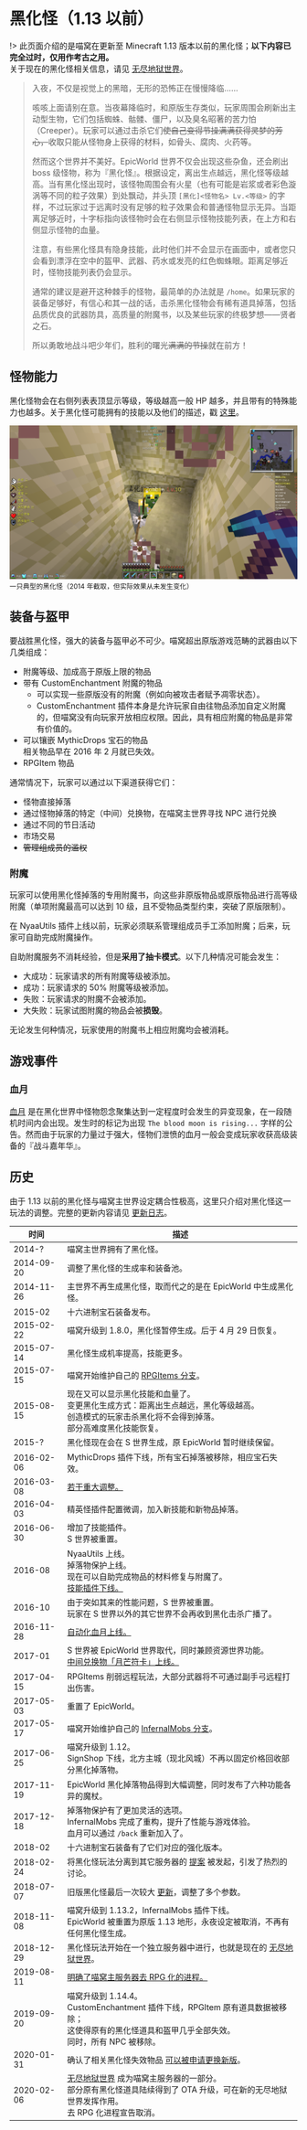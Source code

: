 # 黑化怪（1.13 以前）

!> 此页面介绍的是喵窝在更新至 Minecraft 1.13 版本以前的黑化怪；**以下内容已完全过时，仅用作考古之用。**  
关于现在的黑化怪相关信息，请见 [无尽地狱世界](inf/index)。

> 入夜，不仅是视觉上的黑暗，无形的恐怖正在慢慢降临……
>
> 咳咳上面请别在意。当夜幕降临时，和原版生存类似，玩家周围会刷新出主动型生物，它们包括蜘蛛、骷髅、僵尸，以及臭名昭著的苦力怕（Creeper）。玩家可以通过击杀它们~~使自己变得节操满满获得灵梦的芳心，~~收取只能从怪物身上获得的材料，如骨头、腐肉、火药等。
>
> 然而这个世界并不美好。EpicWorld 世界不仅会出现这些杂鱼，还会刷出 boss 级怪物，称为『黑化怪』。根据设定，离出生点越远，黑化怪等级越高。当有黑化怪出现时，该怪物周围会有火星（也有可能是岩浆或者彩色漩涡等不同的粒子效果）到处飘动，并头顶 `[黑化]<怪物名> Lv.<等级>` 的字样，不过玩家过于远离时没有足够的粒子效果会和普通怪物显示无异。当距离足够近时，十字标指向该怪物时会在右侧显示怪物技能列表，在上方和右侧显示怪物的血量。
>
> 注意，有些黑化怪具有隐身技能，此时他们并不会显示在画面中，或者您只会看到漂浮在空中的盔甲、武器、药水或发亮的红色蜘蛛眼。距离足够近时，怪物技能列表仍会显示。
>
> 通常的建议是避开这种棘手的怪物，最简单的办法就是 `/home`。如果玩家的装备足够好，有信心和其一战的话，击杀黑化怪物会有稀有道具掉落，包括品质优良的武器防具，高质量的附魔书，以及某些玩家的终极梦想——贤者之石。
>
> 所以勇敢地战斗吧少年们，胜利的曙光~~满满的节操~~就在前方！

## 怪物能力

黑化怪物会在右侧列表表顶显示等级，等级越高一般 HP 越多，并且带有的特殊能力也越多。关于黑化怪可能拥有的技能以及他们的描述，戳 [这里](https://web.archive.org/web/20170704172109/https://wiki.nyaa.cat/%E7%8E%A9%E5%AE%B6%E7%A9%BA%E9%97%B4:%E9%99%A4%E9%AD%94)。

![一只典型的黑化怪](../../assets/images/history/infernal-mobs/enemy-example.png)
<small>一只典型的黑化怪（2014 年截取，但实际效果从未发生变化）</small>

## 装备与盔甲

要战胜黑化怪，强大的装备与盔甲必不可少。喵窝超出原版游戏范畴的武器由以下几类组成：

* 附魔等级、加成高于原版上限的物品
* 带有 CustomEnchantment 附魔的物品
  - 可以实现一些原版没有的附魔（例如向被攻击者赋予凋零状态）。
  - CustomEnchantment 插件本身是允许玩家自由往物品添加自定义附魔的，但喵窝没有向玩家开放相应权限。因此，具有相应附魔的物品是非常有价值的。
* 可以镶嵌 MythicDrops 宝石的物品  
相关物品早在 2016 年 2 月就已失效。
* RPGItem 物品

通常情况下，玩家可以通过以下渠道获得它们：

* 怪物直接掉落
* 通过怪物掉落的特定（中间）兑换物，在喵窝主世界寻找 NPC 进行兑换
* 通过不同的节日活动
* 市场交易
* ~~管理组成员的滥权~~

### 附魔

玩家可以使用黑化怪掉落的专用附魔书，向这些非原版物品或原版物品进行高等级附魔（单项附魔最高可以达到 10 级，且不受物品类型约束，突破了原版限制）。

在 NyaaUtils 插件上线以前，玩家必须联系管理组成员手工添加附魔；后来，玩家可自助完成附魔操作。

自助附魔服务不消耗经验，但是**采用了抽卡模式**。以下几种情况可能会发生：

* 大成功：玩家请求的所有附魔等级被添加。
* 成功：玩家请求的 50% 附魔等级被添加。
* 失败：玩家请求的附魔不会被添加。
* 大失败：玩家试图附魔的物品会被**损毁**。

无论发生何种情况，玩家使用的附魔书上相应附魔均会被消耗。

## 游戏事件

### 血月

[血月](https://web.archive.org/web/20170704144800/https://wiki.nyaa.cat/%E7%8E%A9%E5%AE%B6%E7%A9%BA%E9%97%B4:%E6%94%BB%E7%95%A5:%E8%A1%80%E6%9C%88) 是在黑化世界中怪物怨念聚集达到一定程度时会发生的异变现象，在一段随机时间内会出现。发生时的标记为出现 `The blood moon is rising...` 字样的公告。然而由于玩家的力量过于强大，怪物们泄愤的血月一般会变成玩家收获高级装备的『战斗嘉年华』。

## 历史

由于 1.13 以前的黑化怪与喵窝主世界设定耦合性极高，这里只介绍对黑化怪这一玩法的调整。完整的更新内容请见 [更新日志](/changelog)。

| 时间 | 描述 |
| - | - |
| 2014-? | 喵窝主世界拥有了黑化怪。 |
| 2014-09-20 | 调整了黑化怪的生成率和装备池。 |
| 2014-11-26 | 主世界不再生成黑化怪，取而代之的是在 EpicWorld 中生成黑化怪。 |
| 2015-02 | 十六进制宝石装备发布。 |
| 2015-02-22 | 喵窝升级到 1.8.0，黑化怪暂停生成。后于 4 月 29 日恢复。 |
| 2015-07-14 | 黑化怪生成机率提高，技能更多。 |
| 2015-07-15 | 喵窝开始维护自己的 [RPGItems 分支](https://github.com/NyaaCat/RPGItems-reloaded)。 |
| 2015-08-15 | 现在又可以显示黑化技能和血量了。<br>变更黑化生成方式：距离出生点越远，黑化等级越高。<br>创造模式的玩家击杀黑化将不会得到掉落。<br>部分高难度黑化技能恢复。 |
| 2015-? | 黑化怪现在会在 S 世界生成，原 EpicWorld 暂时继续保留。 |
| 2016-02-06 | MythicDrops 插件下线，所有宝石掉落被移除，相应宝石失效。 |
| 2016-03-08 | [若干重大调整。](https://bbs.nyaa.cat/d/284) |
| 2016-04-03 | 精英怪插件配置微调，加入新技能和新物品掉落。 |
| 2016-06-30 | 增加了技能插件。<br>S 世界被重置。 |
| 2016-08 | NyaaUtils 上线。<br>掉落物保护上线。<br>现在可以自助完成物品的材料修复与附魔了。<br>[技能插件下线。](https://bbs.nyaa.cat/d/552) |
| 2016-10 | 由于突如其来的性能问题，S 世界被重置。<br>玩家在 S 世界以外的其它世界不会再收到黑化击杀广播了。 |
| 2016-11-28 | [自动化血月上线。](https://bbs.nyaa.cat/d/730) |
| 2017-01 | S 世界被 EpicWorld 世界取代，同时兼顾资源世界功能。<br>[中间兑换物「月芒符卡」上线。](https://bbs.nyaa.cat/d/876) |
| 2017-04-15 | RPGItems 削弱远程玩法，大部分武器将不可通过副手弓远程打出伤害。 |
| 2017-05-03 | 重置了 EpicWorld。 |
| 2017-05-17 | 喵窝开始维护自己的 [InfernalMobs 分支](https://github.com/NyaaCat/InfernalMobs)。 |
| 2017-06-25 | 喵窝升级到 1.12。<br>SignShop 下线，北方主城（现北风城）不再以固定价格回收部分黑化掉落物。 |
| 2017-11-19 | EpicWorld 黑化掉落物品得到大幅调整，同时发布了六种功能各异的魔杖。 |
| 2017-12-18 | 掉落物保护有了更加灵活的选项。<br>InfernalMobs 完成了重构，提升了性能与游戏体验。<br>血月可以通过 `/back` 重新加入了。 |
| 2018-02 | 十六进制宝石装备有了它们对应的强化版本。 |
| 2018-02-24 | 将黑化怪玩法分离到其它服务器的 [提案](https://bbs.nyaa.cat/d/1246) 被发起，引发了热烈的讨论。 |
| 2018-07-07 | 旧版黑化怪最后一次较大 [更新](changelog?id=_2018-7-7-【黑化设定更新，掉落分布更新】)，调整了多个参数。 |
| 2018-11-08 | 喵窝升级到 1.13.2，InfernalMobs 插件下线。<br>EpicWorld 被重置为原版 1.13 地形，永夜设定被取消，不再有任何黑化怪生成。 |
| 2018-12-29 | 黑化怪玩法开始在一个独立服务器中进行，也就是现在的 [无尽地狱世界](inf/index)。 |
| 2019-08-11 | [明确了喵窝主服务器去 RPG 化的进程。](https://bbs.nyaa.cat/d/1452/20) |
| 2019-09-20 | 喵窝升级到 1.14.4。<br>CustomEnchantment 插件下线，RPGItem 原有道具数据被移除；<br>这使得原有的黑化怪道具和盔甲几乎全部失效。<br>同时，所有 NPC 被移除。 |
| 2020-01-31 | 确认了相关黑化怪失效物品 [可以被申请更换新版](https://bbs.nyaa.cat/d/1519/3)。 |
| 2020-02-06 |  [无尽地狱世界](inf/index) 成为喵窝主服务器的一部分。<br>部分原有黑化怪道具陆续得到了 OTA 升级，可在新的无尽地狱世界发挥作用。<br>去 RPG 化进程宣告取消。 |

